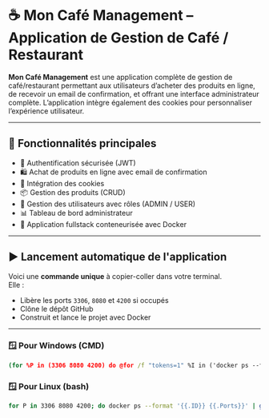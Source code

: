 # ☕ Mon Café Management – Application de Gestion de Café / Restaurant

**Mon Café Management** est une application complète de gestion de café/restaurant permettant aux utilisateurs d’acheter des produits en ligne, de recevoir un email de confirmation, et offrant une interface administrateur complète. L’application intègre également des cookies pour personnaliser l’expérience utilisateur.

---

## 🚀 Fonctionnalités principales

- 🔐 Authentification sécurisée (JWT)
- 🛍️ Achat de produits en ligne avec email de confirmation
- 🍪 Intégration des cookies
- 📦 Gestion des produits (CRUD)
- 👥 Gestion des utilisateurs avec rôles (ADMIN / USER)
- 📊 Tableau de bord administrateur
- 🔄 Application fullstack conteneurisée avec Docker

---

## ▶️ Lancement automatique de l'application

Voici une **commande unique** à copier-coller dans votre terminal.  
Elle :
- Libère les ports `3306`, `8080` et `4200` si occupés
- Clône le dépôt GitHub
- Construit et lance le projet avec Docker

---

### 🪟 Pour Windows (CMD)

```cmd
(for %P in (3306 8080 4200) do @for /f "tokens=1" %I in ('docker ps --format "{{.ID}} {{.Ports}}" ^| findstr ":%P"') do docker rm -f %I) & git clone https://github.com/BDSDM/Mon-CafeManagement3-Dockerise.git && cd Mon-CafeManagement3-Dockerise && docker-compose build && docker-compose up -d
```

### 🪟 Pour Linux (bash)

```bash
for P in 3306 8080 4200; do docker ps --format '{{.ID}} {{.Ports}}' | grep ":$P" | awk '{print $1}' | xargs -r docker rm -f; done && git clone https://github.com/BDSDM/Mon-CafeManagement3-Dockerise.git && cd Mon-CafeManagement3-Dockerise && docker-compose build && docker-compose up -d
```
